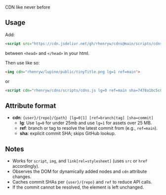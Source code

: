 CDN like never before

## Usage

Add:

```html
<script src="https://cdn.jsdelivr.net/gh/rhenryw/cdns@main/scripts/cdns.js"></script>
```

between `<head>` and `</head>` in your html.

Then use like so:

```html
<img cdn="rhenryw/lupine/public/tinyTitle.png lg=1 ref=main">
```

or

```html
<script cdn="rhenryw/cdns/scripts/cdns.js lg=0 ref=main sha=7478a1bc5c898948999d6a2b67f68bde476b9e52">
```
## Attribute format

- **cdn**: `{user}/{repo}/{path} [lg=0|1] [ref=branch|tag] [sha=commit]`
  - **lg**: Use `lg=0` for under 25mb and use `lg=1` for assets over 25 MB.
  - **ref**: branch or tag to resolve the latest commit from (e.g., `ref=main`).
  - **sha**: explicit commit SHA; skips GitHub lookup.


## Notes

- Works for `script`, `img`, and `link[rel=stylesheet]` (uses `src` or `href` accordingly).
- Observes the DOM for dynamically added nodes and `cdn` attribute changes.
- Caches commit SHAs per `{user}/{repo}` and `ref` to reduce API calls.
- If the commit cannot be resolved, the element is left unchanged.


